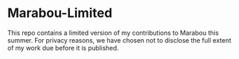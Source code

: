# Marabou-Limited
This repo contains a limited version of my contributions to Marabou this summer. For privacy reasons, we have chosen not to disclose the full extent of my work due before it is published. 
